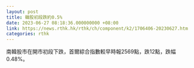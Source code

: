 ```yaml
---
layout: post
title: 韓股初段跌約0.5%
date: 2023-06-27 08:18:36.000000000 +08:00
link: https://news.rthk.hk/rthk/ch/component/k2/1706406-20230627.htm
categories: rthk
---
```


南韓股市在開市初段下跌，首爾綜合指數較早時報2569點，跌12點，跌幅0.48%。
